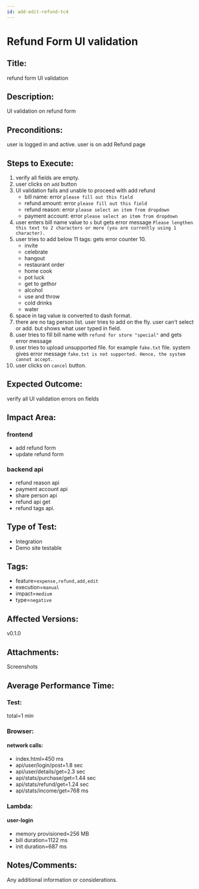 ```yaml
---
id: add-edit-refund-tc4
---
```


# Refund Form UI validation

## Title:

refund form UI validation

## Description:

UI validation on refund form

## Preconditions:

user is logged in and active. user is on add Refund page

## Steps to Execute:

1. verify all fields are empty.
2. user clicks on `add` button
3. UI validation fails and unable to proceed with add refund
   - bill name: error `please fill out this field`
   - refund amount: error `please fill out this field`
   - refund reason: error `please select an item from dropdown`
   - payment account: error `please select an item from dropdown`
4. user enters bill name value to `s` but gets error message `Please lengthen this text to 2 characters or more (you are currently using 1 character).`
5. user tries to add below 11 tags: gets error counter 10.
   - invite
   - celebrate
   - hangout
   - restaurant order
   - home cook
   - pot luck
   - get to gethor
   - alcohol
   - use and throw
   - cold drinks
   - water
6. space in tag value is converted to dash format.
7. there are no tag person list. user tries to add on the fly. user can't select or add. but shows what user typed in field.
8. user tries to fill bill name with `refund for store "special"` and gets error message
9. user tries to upload unsupported file. for example `fake.txt` file. system gives error message `fake.txt is not supported. Hence, the system cannot accept.`
10. user clicks on `cancel` button.

## Expected Outcome:

verify all UI validation errors on fields

## Impact Area:

### frontend

- add refund form
- update refund form

### backend api

- refund reason api
- payment account api
- share person api
- refund api get
- refund tags api.

## Type of Test:

- Integration
- Demo site testable

## Tags:

- feature=`expense,refund,add,edit`
- execution=`manual`
- impact=`medium`
- type=`negative`

## Affected Versions:

v0.1.0

## Attachments:

Screenshots

## Average Performance Time:

### Test:

total=1 min

### Browser:

#### network calls:

- index.html=450 ms
- api/user/login/post=1.8 sec
- api/user/details/get=2.3 sec
- api/stats/purchase/get=1.44 sec
- api/stats/refund/get=1.24 sec
- api/stats/income/get=768 ms

### Lambda:

#### user-login

- memory provisioned=256 MB
- bill duration=1122 ms
- init duration=687 ms

## Notes/Comments:

Any additional information or considerations.
